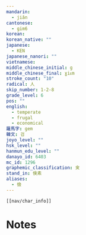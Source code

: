 ```yaml
---
mandarin:
  - jiǎn
cantonese:
  - gim6
korean:
korean_native: ""
japanese:
  - KEN
japanese_nanori: ""
vietnamese:
middle_chinese_initial: g
middle_chinese_final: ɣiᴇm
stroke_count: "10"
radical: 人
skip_number: 1-2-8
grade_level: 6
pos: ""
english:
  - temperate
  - frugal
  - economical
羅馬字: gem
韓文: 검
joyo_level: ""
hsk_level: ""
hanmun_edu_level: ""
danayo_id: 6403
mc_id: 1296
graphemic_classification: 㑒
stand_in: 倹素
aliases:
  - 儉
---
```

```meta-bind-embed
[[nav/char_info]]
```

# Notes
